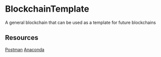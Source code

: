 # BlockchainTemplate
A general blockchain that can be used as a template for future blockchains

## Resources
[Postman](https://www.postman.com)
[Anaconda](https://www.anaconda.com)
